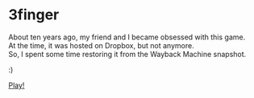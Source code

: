 # 3finger

About ten years ago, my friend and I became obsessed with this game.   
At the time, it was hosted on Dropbox, but not anymore.   
So, I spent some time restoring it from the Wayback Machine snapshot.   

:)

[Play!](https://kuronekowen.github.io/3finger/)
